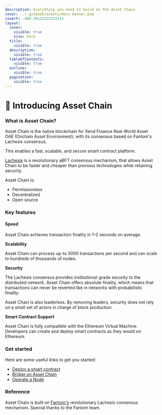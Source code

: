 ```yaml
---
description: Everything you need to build on the Asset Chain.
cover: ../.gitbook/assets/docs-banner.png
coverY: -409.30133333333333
layout:
  cover:
    visible: true
    size: hero
  title:
    visible: true
  description:
    visible: true
  tableOfContents:
    visible: true
  outline:
    visible: true
  pagination:
    visible: true
---
```


# 🔵 Introducing Asset Chain

### What is Asset Chain? <a href="#what-is-fantom" id="what-is-fantom"></a>

Asset Chain is the native blockchain for Xend Finance Real-World Asset OAE (Onchain Asset Environment); with its consensus based on Fantom's Lachesis consensus.

This enables a fast, scalable, and secure smart contract platform.

[Lachesis](https://docs.fantom.foundation/technology/lachesis-abft) is a revolutionary aBFT consensus mechanism, that allows Asset Chain to be faster and cheaper than previous technologies while retaining security.

Asset Chain is:

* Permissionless
* Decentralized
* Open source

### Key features <a href="#key-features" id="key-features"></a>

#### Speed <a href="#speed" id="speed"></a>

Asset Chain achieves transaction finality in 1–2 seconds on average.

**Scalability**

Asset Chain can process up-to 5000 transactions per second and can scale to hundreds of thousands of nodes.

**Security**

The Lachesis consensus provides institutional-grade security to the distributed network. Asset Chain offers absolute finality, which means that transactions can never be reverted like in networks with probabilistic finality.

Asset Chain is also leaderless. By removing leaders, security does not rely on a small set of actors in charge of block production.

**Smart Contract Support**

Asset Chain is fully compatible with the Ethereum Virtual Machine. Developers can create and deploy smart contracts as they would on Ethereum.

### Get started <a href="#get-started" id="get-started"></a>

Here are some useful links to get you started:

* [Deploy a smart contract](quick-start.md)
* [Bridge on Asset Chain](../tools/bridge.md)
* [Operate a Node](../tools/operate-a-node.md)

### Reference

Asset Chain is built on [Fantom's](https://fantom.foundation/) revolutionary Lachesis consensus mechanism. Special thanks to the Fantom team.

